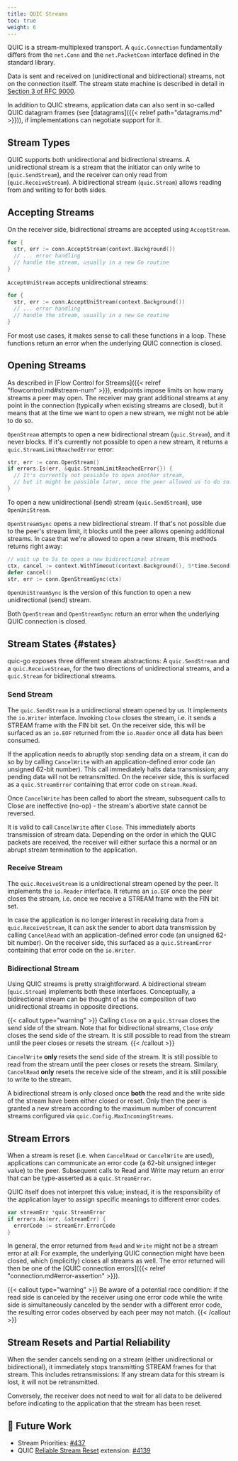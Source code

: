 ```yaml
---
title: QUIC Streams
toc: true
weight: 6
---
```


QUIC is a stream-multiplexed transport. A `quic.Connection` fundamentally differs from the `net.Conn` and the `net.PacketConn` interface defined in the standard library.

Data is sent and received on (unidirectional and bidirectional) streams, not on the connection itself. The stream state machine is described in detail in [Section 3 of RFC 9000](https://datatracker.ietf.org/doc/html/rfc9000#section-3).

In addition to QUIC streams, application data can also sent in so-called QUIC datagram frames (see [datagrams]({{< relref path="datagrams.md" >}})), if implementations can negotiate support for it.


## Stream Types

QUIC supports both unidirectional and bidirectional streams. A unidirectional stream is a stream that the initiator can only write to (`quic.SendStream`), and the receiver can only read from (`quic.ReceiveStream`). A bidirectional stream (`quic.Stream`) allows reading from and writing to for both sides.


## Accepting Streams

On the receiver side, bidirectional streams are accepted using `AcceptStream`. 

```go
for {
  str, err := conn.AcceptStream(context.Background())
  // ... error handling
  // handle the stream, usually in a new Go routine
}
```

`AcceptUniStream` accepts unidirectional streams:

```go
for {
  str, err := conn.AcceptUniStream(context.Background())
  // ... error handling
  // handle the stream, usually in a new Go routine
}
```

For most use cases, it makes sense to call these functions in a loop.
These functions return an error when the underlying QUIC connection is closed.


## Opening Streams

As described in [Flow Control for Streams]({{< relref "flowcontrol.md#stream-num" >}}), endpoints impose limits on how many streams a peer may open. The receiver may grant additional streams at any point in the connection (typically when existing streams are closed), but it means that at the time we want to open a new stream, we might not be able to do so.

`OpenStream` attempts to open a new bidirectional stream (`quic.Stream`), and it never blocks. If it's currently not possible to open a new stream, it returns a `quic.StreamLimitReachedError` error:

```go
str, err := conn.OpenStream()
if errors.Is(err, &quic.StreamLimitReachedError{}) {
  // It's currently not possible to open another stream,
  // but it might be possible later, once the peer allowed us to do so.
}
```

To open a new unidirectional (send) stream (`quic.SendStream`), use `OpenUniStream`.

`OpenStreamSync` opens a new bidirectional stream. If that's not possible due to the peer's stream limit, it blocks until the peer allows opening additional streams. In case that we're allowed to open a new stream, this methods returns right away:

```go
// wait up to 5s to open a new bidirectional stream
ctx, cancel := context.WithTimeout(context.Background(), 5*time.Second)
defer cancel()
str, err := conn.OpenStreamSync(ctx)
```

`OpenUniStreamSync` is the version of this function to open a new unidirectional (send) stream.

Both `OpenStream` and `OpenStreamSync` return an error when the underlying QUIC connection is closed.


## Stream States {#states}

quic-go exposes three different stream abstractions: A `quic.SendStream` and a `quic.ReceiveStream`, for the two directions of unidirectional streams, and a `quic.Stream` for bidirectional streams.


### Send Stream

The `quic.SendStream` is a unidirectional stream opened by us. It implements the `io.Writer` interface. Invoking `Close` closes the stream, i.e. it sends a STREAM frame with the FIN bit set. On the receiver side, this will be surfaced as an `io.EOF` returned from the `io.Reader` once all data has been consumed. 

If the application needs to abruptly stop sending data on a stream, it can do so by by calling `CancelWrite` with an application-defined error code (an unsigned 62-bit number). This call immediately halts data transmission; any pending data will not be retransmitted. On the receiver side, this is surfaced as a `quic.StreamError` containing that error code on `stream.Read`.

Once `CancelWrite` has been called to abort the stream, subsequent calls to Close are ineffective (no-op) - the stream's abortive state cannot be reversed.

It is valid to call `CancelWrite` after `Close`. This immediately aborts transmission of stream data. Depending on the order in which the QUIC packets are received, the receiver will either surface this a normal or an abrupt stream termination to the application.


### Receive Stream

The `quic.ReceiveStream` is a unidirectional stream opened by the peer. It implements the `io.Reader` interface. It returns an `io.EOF` once the peer closes the stream, i.e. once we receive a STREAM frame with the FIN bit set.

In case the application is no longer interest in receiving data from a `quic.ReceiveStream`, it can ask the sender to abort data transmission by calling `CancelRead` with an application-defined error code (an unsigned 62-bit number). On the receiver side, this surfaced as a `quic.StreamError` containing that error code on the `io.Writer`. 


### Bidirectional Stream

Using QUIC streams is pretty straightforward. A bidirectional stream (`quic.Stream`) implements both these interfaces. Conceptually, a bidirectional stream can be thought of as the composition of two unidirectional streams in opposite directions.

{{< callout type="warning" >}}
  Calling `Close` on a `quic.Stream` closes the send side of the stream. Note that for bidirectional streams, `Close` _only_ closes the send side of the stream. It is still possible to read from the stream until the peer closes or resets the stream.
{{< /callout >}}

`CancelWrite` **only** resets the send side of the stream. It is still possible to read from the stream until the peer closes or resets the stream. Similary, `CancelRead` **only** resets the receive side of the stream, and it is still possible to write to the stream.

A bidirectional stream is only closed once **both** the read and the write side of the stream have been either closed or reset. Only then the peer is granted a new stream according to the maximum number of concurrent streams configured via `quic.Config.MaxIncomingStreams`.


## Stream Errors

When a stream is reset (i.e. when `CancelRead` or `CancelWrite` are used), applications can communicate an error code (a 62-bit unsigned integer value) to the peer. Subsequent calls to Read and Write may return an error that can be type-asserted as a `quic.StreamError`.

QUIC itself does not interpret this value; instead, it is the responsibility of the application layer to assign specific meanings to different error codes. 

```go
var streamErr *quic.StreamError
if errors.As(err, &streamErr) {
  errorCode := streamErr.ErrorCode
}
```

In general, the error returned from `Read` and `Write` might not be a stream error at all: For example, the underlying QUIC connection might have been closed, which (implicitly) closes all streams as well. The error returned will then be one of the [QUIC connection errors]({{< relref "connection.md#error-assertion" >}}).


{{< callout type="warning" >}}
  Be aware of a potential race condition: if the read side is canceled by the receiver using one error code while the write side is simultaneously canceled by the sender with a different error code, the resulting error codes observed by each peer may not match.
{{< /callout >}}


## Stream Resets and Partial Reliability

When the sender cancels sending on a stream (either unidirectional or bidirectional), it immediately stops transmitting STREAM frames for that stream. This includes retransmissions: If any stream data for this stream is lost, it will not be retransmitted.

Conversely, the receiver does not need to wait for all data to be delivered before indicating to the application that the stream has been reset.


## 📝 Future Work

* Stream Priorities: [#437](https://github.com/quic-go/quic-go/issues/437)
* QUIC [Reliable Stream Reset](https://datatracker.ietf.org/doc/draft-ietf-quic-reliable-stream-reset/) extension: [#4139](https://github.com/quic-go/quic-go/issues/4139)
